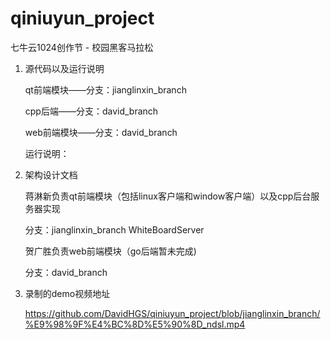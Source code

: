 # qiniuyun_project

七牛云1024创作节 - 校园黑客马拉松

1. 源代码以及运行说明

   qt前端模块——分支：jianglinxin_branch

   cpp后端——分支：david_branch

   web前端模块——分支：david_branch

   运行说明：

   

2. 架构设计文档

   蒋淋新负责qt前端模块（包括linux客户端和window客户端）以及cpp后台服务器实现

   分支：jianglinxin_branch WhiteBoardServer

   贺广胜负责web前端模块（go后端暂未完成)

   分支：david_branch

3. 录制的demo视频地址

   https://github.com/DavidHGS/qiniuyun_project/blob/jianglinxin_branch/%E9%98%9F%E4%BC%8D%E5%90%8D_ndsl.mp4
